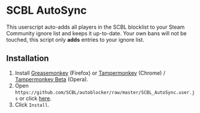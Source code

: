 # SCBL AutoSync
This userscript auto-adds all players in the SCBL blocklist to your Steam Community ignore list and keeps it up-to-date.
Your own bans will not be touched, this script only **adds** entries to your ignore list.

## Installation
1. Install [Greasemonkey](https://addons.mozilla.org/en-us/firefox/addon/greasemonkey/) (Firefox) or [Tampermonkey](https://chrome.google.com/webstore/detail/tampermonkey/dhdgffkkebhmkfjojejmpbldmpobfkfo) (Chrome) / [Tampermonkey Beta](https://addons.opera.com/en/extensions/details/tampermonkey-beta/) (Opera).
2. Open `https://github.com/SCBL/autoblocker/raw/master/SCBL_AutoSync.user.js` or click [here](https://github.com/SCBL/autoblocker/raw/master/SCBL_AutoSync.user.js).
3. Click `Install`.
